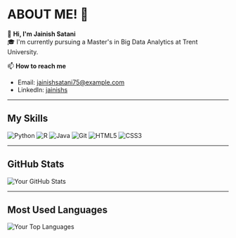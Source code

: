 # ABOUT ME! 👋

🌱 **Hi, I'm Jainish Satani**  
🎓 I'm currently pursuing a Master's in Big Data Analytics at Trent University.

📫 **How to reach me**  
- Email: [jainishsatani75@example.com](mailto:jainishsatani75@example.com)  
- LinkedIn: [jainishs](https://www.linkedin.com/in/jainishs/)  

---

## My Skills  
![Python](https://img.shields.io/badge/-Python-3776AB?logo=python&logoColor=white&style=for-the-badge)
![R](https://img.shields.io/badge/-R-276DC3?logo=r&logoColor=white&style=for-the-badge)
![Java](https://img.shields.io/badge/-Java-007396?logo=java&logoColor=white&style=for-the-badge)
![Git](https://img.shields.io/badge/-Git-F05032?logo=git&logoColor=white&style=for-the-badge)
![HTML5](https://img.shields.io/badge/-HTML5-E34F26?logo=html5&logoColor=white&style=for-the-badge)
![CSS3](https://img.shields.io/badge/-CSS3-1572B6?logo=css3&logoColor=white&style=for-the-badge)

---

## GitHub Stats  
![Your GitHub Stats](https://github-readme-stats.vercel.app/api?username=jainishs&show_icons=true&theme=dark)

---

## Most Used Languages  
![Your Top Languages](https://github-readme-stats.vercel.app/api/top-langs/?username=jainishs&layout=compact&theme=dark)

